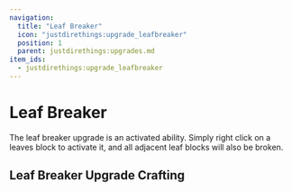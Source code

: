 ```yaml
---
navigation:
  title: "Leaf Breaker"
  icon: "justdirethings:upgrade_leafbreaker"
  position: 1
  parent: justdirethings:upgrades.md
item_ids:
  - justdirethings:upgrade_leafbreaker
---
```


# Leaf Breaker

The leaf breaker upgrade is an activated ability. Simply right click on a leaves block to activate it, and all adjacent leaf blocks will also be broken. 

## Leaf Breaker Upgrade Crafting



<Recipe id="justdirethings:upgrade_leafbreaker" />

